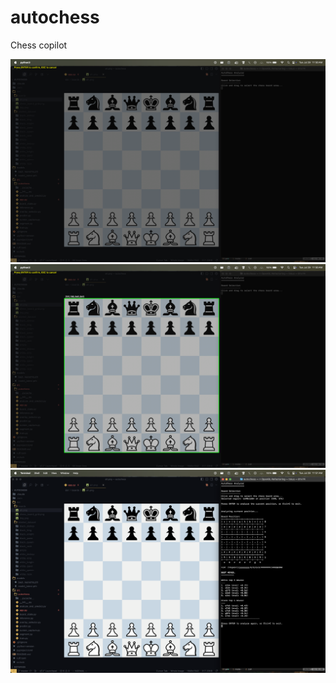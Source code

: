 # autochess

Chess copilot

![Preview 1](img/i1.png)
![Preview 2](img/i2.png)
![Preview 3](img/i3.png)